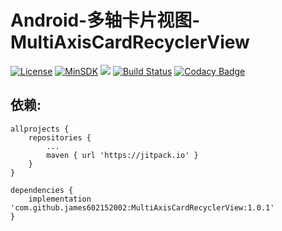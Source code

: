 # Android-多轴卡片视图-MultiAxisCardRecyclerView

[![License](https://img.shields.io/badge/License%20-Apache%202-337ab7.svg)](https://www.apache.org/licenses/LICENSE-2.0) [![MinSDK](https://img.shields.io/badge/API-14%2B-brightgreen.svg?style=flat)](https://android-arsenal.com/api?level=14) [![](https://jitpack.io/v/james602152002/MultiAxisCardRecyclerView.svg)](https://jitpack.io/#james602152002/MultiAxisCardRecyclerView) [![Build Status](https://travis-ci.org/james602152002/MultiAxisCardRecyclerView.svg?branch=master)](https://travis-ci.org/james602152002/MultiAxisCardRecyclerView) [![Codacy Badge](https://api.codacy.com/project/badge/Grade/47ea893a9e0c43de8dd2da30c00709fe)](https://www.codacy.com/app/james602152002/MultiAxisCardRecyclerView?utm_source=github.com&amp;utm_medium=referral&amp;utm_content=james602152002/MultiAxisCardRecyclerView&amp;utm_campaign=Badge_Grade)


## 依赖:

```
allprojects {
	repositories {
		...
		maven { url 'https://jitpack.io' }
	}
}
```

```
dependencies {
	implementation 'com.github.james602152002:MultiAxisCardRecyclerView:1.0.1'
}
```
